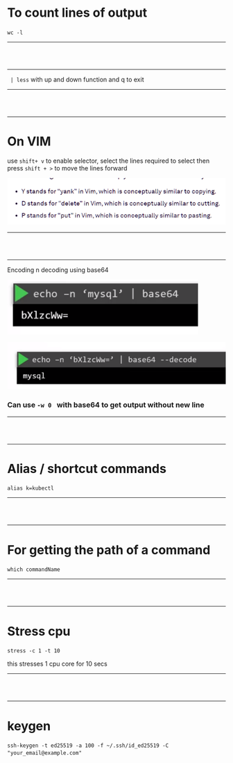 

# To count lines of output
`wc -l`


---

<br/>
<br/>

---

` | less`  with up and down function and q to exit



---

<br/>
<br/>

---


# On VIM
use `shift+ v`  to enable selector, select the lines  required to select
then press `shift + >`  to move the lines forward

![](Images/Pasted%20image%2020230226231336.png)


---

<br/>
<br/>

---


Encoding n decoding using base64

![](Images/Pasted%20image%2020230212211249.png)

![](Images/Pasted%20image%2020230212211412.png)


### Can use `-w 0 ` with base64 to get output without new line


---

<br/>
<br/>

---




# Alias / shortcut commands

`alias k=kubectl`



---

<br/>
<br/>

---

# For getting the path of a command

`which commandName`

---

<br/>
<br/>

---

# Stress cpu
`stress -c 1 -t 10`

this stresses 1 cpu core for 10 secs

---

<br/>
<br/>

---


# keygen
`ssh-keygen -t ed25519 -a 100 -f ~/.ssh/id_ed25519 -C "your_email@example.com"`